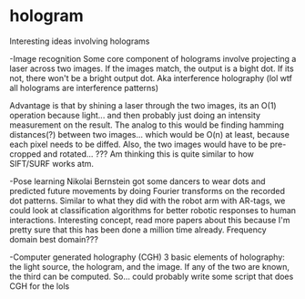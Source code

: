 # hologram
Interesting ideas involving holograms

-Image recognition
Some core component of holograms involve projecting a laser across two images. If the images match, the output is a bight dot. If its not, there won't be a bright output dot. Aka interference holography (lol wtf all holograms are interference patterns)

Advantage is that by shining a laser through the two images, its an O(1) operation because light... and then probably just doing an intensity measurement on the result. The analog to this would be finding hamming distances(?) between two images... which would be O(n) at least, because each pixel needs to be diffed. Also, the two images would have to be pre-cropped and rotated... ??? Am thinking this is quite similar to how SIFT/SURF works atm.

-Pose learning
Nikolai Bernstein got some dancers to wear dots and predicted future movements by doing Fourier transforms on the recorded dot patterns. Similar to what they did with the robot arm with AR-tags, we could look at classification algorithms for better robotic responses to human interactions. Interesting concept, read more papers about this because I'm pretty sure that this has been done a million time already. Frequency domain best domain???

-Computer generated holography (CGH)
3 basic elements of holography: the light source, the hologram, and the image. If any of the two are known, the third can be computed. So... could probably write some script that does CGH for the lols
